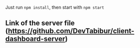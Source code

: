 Just run `npm install`,
then start with `npm start`

## Link of the server file (https://github.com/DevTabibur/client-dashboard-server)